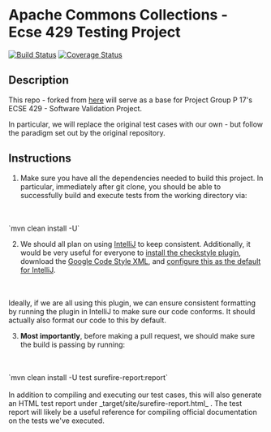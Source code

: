 Apache Commons Collections - Ecse 429 Testing Project
===================
[![Build Status](https://travis-ci.org/martelogan/example-java-maven.svg?branch=trunk)](https://travis-ci.org/martelogan/example-java-maven)
[![Coverage Status](https://coveralls.io/repos/martelogan/example-java-maven/badge.svg?branch=trunk)](https://coveralls.io/r/martelogan/example-java-maven)

Description
-------------

This repo - forked from [here](https://github.com/codecov/example-java-maven)
will serve as a base for Project Group P 17's ECSE 429 - Software Validation Project. 

In particular, we will replace the original test cases with our own - but follow the paradigm set out by the original repository.

Instructions
-------------

1. Make sure you have all the dependencies needed to build this project. In particular, 
immediately after git clone, you should be able to successfully build and execute tests 
from the working directory via:
 <br>
 <br>
 `mvn clean install -U`
 <br>
 
2. We should all plan on using [IntelliJ](https://www.jetbrains.com/idea/) to keep consistent. 
Additionally, it would be very useful for everyone to [install the checkstyle plugin](https://medium.com/@jayanga/how-to-configure-checkstyle-and-findbugs-plugins-to-intellij-idea-for-wso2-products-c5f4bbe9673a),
download the [Google Code Style XML](https://raw.githubusercontent.com/google/styleguide/gh-pages/intellij-java-google-style.xml),
and [configure this as the default for IntelliJ](https://stackoverflow.com/a/35273850).
<br>
<br>
Ideally, if we are all using this plugin, we can ensure consistent formatting by running the plugin in IntelliJ 
to make sure our code conforms. It should actually also format our code to this by default.

3. **Most importantly**, before making a pull request, we should make sure the build
is passing by running:
 <br>
 <br>
 `mvn clean install -U test surefire-report:report`
 <br>
 <br>
 In addition to compiling and executing our test cases, this will also generate an HTML
 test report under _target/site/surefire-report.html_ . The test report will likely be a useful
 reference for compiling official documentation on the tests we've executed.
 <br>
 <br>



